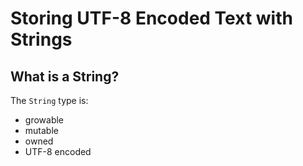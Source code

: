 # Storing UTF-8 Encoded Text with Strings

## What is a String?

The `String` type is:
- growable
- mutable
- owned
- UTF-8 encoded

